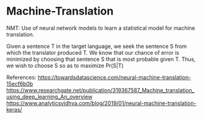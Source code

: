 # Machine-Translation
NMT: Use of neural network models to learn a statistical model for machine translation.

Given a sentence T in the target language, we seek the sentence S from which the translator produced T. We know that our chance of error is minimized by choosing that sentence S that is most probable given T. Thus, we wish to choose S so as to maximize Pr(S|T)




References:
https://towardsdatascience.com/neural-machine-translation-15ecf6b0b
https://www.researchgate.net/publication/319367587_Machine_translation_using_deep_learning_An_overview
https://www.analyticsvidhya.com/blog/2019/01/neural-machine-translation-keras/
